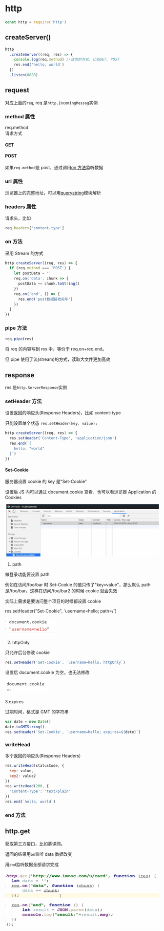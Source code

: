 # http

```js
const http = require('http')
```

## createServer()

```js
http
  .createServer((req, res) => {
    console.log(req.method) //请求的方式，比如GET, POST
    res.end('hello, world')
  })
  .listen(8888)
```

## request

对应上面的`req`, req 是`http.IncomingMessag`实例

### method 属性

req.method  
请求方式

#### GET

#### POST

如果`req.method`是 post，通过调用[on 方法](#on方法)监听数据

### url 属性

浏览器上的完整地址，可以用[querystring](./009_query_string.md)模块解析

### headers 属性

请求头，比如

```js
req.headers['content-type']
```

### on 方法

采用 Stream 的方式

```js
http.createServer((req, res) => {
  if (req.method === 'POST') {
    let postData = ''
    req.on('data', chunk => {
      postData += chunk.toString()
    })
    req.on('end', () => {
      res.end('post数据接收完毕')
    })
  }
})
```

### pipe 方法

```js
req.pipe(res)
```

将 req 的内容写到 res 中，等价于 req.on+req.end。

但 pipe 使用了流(stream)的方式，读取大文件更加高效

## response

res 是`http.ServerResponse`实例

### setHeader 方法

设置返回的响应头(Response Headers)，比如 content-type

只能设置单个状态
`res.setHeader(key, value);`

```js
http.createServer((req, res) => {
  res.setHeader('Content-Type', 'application/json')
  res.end(`{
    hello: "world"
  }`)
})
```

#### Set-Cookie

服务器设置 cookie 的 key 是"Set-Cookie"

设置后 JS 内可以通过 document.cookie 查看，也可以看浏览器 Application 的 Cookies

![](../images/c791cbf7dcb1e7ec8a5424a617eddca2.png)

1. path

做登录功能要设置 path

例如在访问/foo/bar 时 Set-Cookie 的值只传了"key=value"，那么默认 path 是/foo/bar。这样在访问/foo/bar2 的时候 cookie 就会失效

实际上需求是要访问整个项目的时候都设置 cookie

res.setHeader("Set-Cookie", \`username=hello; path=/\`)

![](../images/503445c5a364964d954385f2e1e08a87.png)

2. httpOnly

只允许后台修改 cookie

```js
res.setHeader('Set-Cookie', `username=hello; httpOnly`)
```

设置后 document.cookie 为空，也无法修改

![](../images/400cf0686c86dcd37aa8d87d77e728e7.png)

3.expires

过期时间，格式是 GMT 的字符串

```js
var date = new Date()
date.toGMTString()
res.setHeader('Set-Cookie', `username=hello; expires=${date}`)
```

### writeHead

多个返回的响应头(Response Headers)

```js
res.writeHead(statusCode, {
  key: value,
  key2: value2
})
res.writeHead(200, {
  'Content-Type': 'text/plain'
})
res.end(`hello, world`)
```

### end 方法

## http.get

获取第三方接口，比如慕课网。

返回的结果用`on`监听 data 数据改变

用`end`监听数据全部请求完成

![](../images/df4655484cdaba488f8402f8cdfd7673.png)
